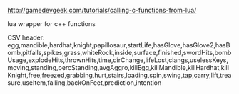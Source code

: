 http://gamedevgeek.com/tutorials/calling-c-functions-from-lua/

lua wrapper for c++ functions

CSV header:
egg,mandible,hardhat,knight,papillosaur,startLife,hasGlove,hasGlove2,hasBomb,pitfalls,spikes,grass,whiteRock,inside,surface,finished,swordHits,bombUsage,explodeHits,thrownHits,time,dirChange,lifeLost,clangs,uselessKeys,moving,standing,percStanding,avgAggro,killEgg,killMandible,killHardhat,killKnight,free,freezed,grabbing,hurt,stairs,loading,spin,swing,tap,carry,lift,treasure,useItem,falling,backOnFeet,prediction,intention